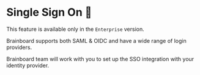 # Single Sign On 🔐

This feature is available only in the `Enterprise` version.

Brainboard supports both SAML & OIDC and have a wide range of login providers.

Brainboard team will work with you to set up the SSO integration with your identity provider.
